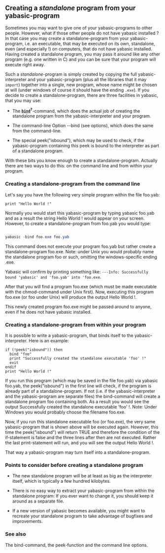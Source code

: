 ## Creating a *standalone* program from your yabasic-program

Sometimes you may want to give one of your yabasic-programs to other people. However, what if those other people do not have yabasic installed ? In that case you may create a standalone-program from your yabasic-program, i.e. an executable, that may be executed on its own, standalone, even (and especially !) on computers, that do not have yabasic installed. Having created a standalone program, you may pass it around like any other program (e.g. one written in C) and you can be sure that your program will execute right away.

Such a *standalone*-program is simply created by copying the full yabasic-interpreter and your yabasic-program (plus all the libraries that it may ```import```) together into a single, new program, whose name might be chosen at will (under windows of course it should have the ending ```.exe```). If you decide to create a standalone-program, there are three facilities in yabasic, that you may use:

* The [**```bind```**]()<sup>**?**</sup>-command, which does the actual job of creating the standalone program from the yabasic-interpreter and your program.

* The command-line Option --bind (see options), which does the same from the command-line.

* The special peek("isbound"), which may be used to check, if the yabasic-program containing this peek is bound to the interpreter as part of a standalone program.

With these bits you know enough to create a standalone-program. Actually there are two ways to do this: on the command line and from within your program.

### Creating a standalone-program from the command line

Let's say you have the following very simple program within the file foo.yab:

```basic
print "Hello World !"
```

Normally you would start this yabasic-program by typing yabasic foo.yab and as a result the string Hello World ! would appear on your screen. However, to create a standalone-program from foo.yab you would type:

```powershell

yabasic -bind foo.exe foo.yab

```

This command does not execute your program foo.yab but rather create a standalone-program foo.exe. Note: under Unix you would probably name the standalone program foo or such, omitting the windows-specific ending .exe.

Yabasic will confirm by printing something like: ```---Info: Successfully bound 'yabasic' and 'foo.yab' into 'foo.exe```.

After that you will find a program foo.exe (which must be made executable with the chmod-command under Unix first). Now, executing this program foo.exe (or foo under Unix) will produce the output Hello World !.

This newly created program foo.exe might be passed around to anyone, even if he does not have yabasic installed.

### Creating a standalone-program from within your program

It is possible to write a yabasic-program, that binds itself to the yabasic-interpreter. Here is an example:

```basic
if (!peek("isbound")) then
  bind "foo"
  print "Successfully created the standalone executable 'foo' !"
  exit
endif
print "Hello World !"
```

If you run this program (which may be saved in the file foo.yab) via yabasic foo.yab, the peek("isbound") in the first line will check, if the program is already part of a standalone-program. If not (i.e. if the yabasic-interpreter and the yabasic-program are separate files) the bind-command will create a standalone program foo containing both. As a result you would see the output Successfully created the standalone executable 'foo' !. Note: Under Windows you would probably choose the filename foo.exe.

Now, if you run this standalone executable foo (or foo.exe), the very same yabasic-program that is shown above will be executed again. However, this time the peek("isbound") will return TRUE and therefore the condition of the if-statement is false and the three lines after then are not executed. Rather the last print-statement will run, and you will see the output Hello World !.

That way a yabasic-program may turn itself into a standalone-program.

### Points to consider before creating a standalone program

* The new standalone program will be at least as big as the interpreter itself, which is typically a few hundred kilobytes.

* There is no easy way to extract your yabasic-program from within the standalone program: If you ever want to change it, you should keep it around as a separate file.

* If a new version of yabasic becomes available, you might want to recreate your standalone program to take advantage of bugfixes and improvements.

### See also

The bind-command, the peek-function and the command line options.

